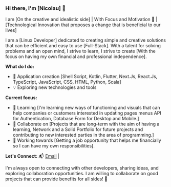 ### Hi there, I'm [Nicolau] 👋

I am [On the creative and idealistic side] | With Focus and Motivation 🚀 | [Technological Innovation that proposes a change that is beneficial to our lives]

I am a [Linux Developer] dedicated to creating simple and creative solutions that can be efficient and easy to use [Full-Stack]. With a talent for solving problems and an open mind, I strive to learn, I strive to create [With the focus on having my own financial and professional independence].

**What do I do:**
- 🚀 Application creation [Shell Script, Kotlin, Flutter, Next.Js, React.Js, TypeScript, JavaScript, CSS, HTML, Python, Scala]
- 💡 Exploring new technologies and tools

**Current focus:**
- 🌱 Learning [I'm learning new ways of functioning and visuals that can help companies or customers interested in updating pages menus API for Authentication, Database Form for Desktop and Mobile.]
- 👯 Collaborate on [Projects that are long-term with the aim of having a learning, Network and a Solid Portfolio for future projects and contributing to new interested parties in the area of ​​programming.]
- 🎯 Working towards [Getting a job opportunity that helps me financially so I can have my own responsibilities].

**Let's Connect:**
📬 [Email](mailto:Nicolau369@proton.me) | 

I'm always open to connecting with other developers, sharing ideas, and exploring collaboration opportunities. I am willing to collaborate on good projects that can provide benefits for all sides! 🌟


<!---
1rma0lh0/1rma0lh0 is a ✨ special ✨ repository because its `README.md` (this file) appears on your GitHub profile.
You can click the Preview link to take a look at your changes.
--->
